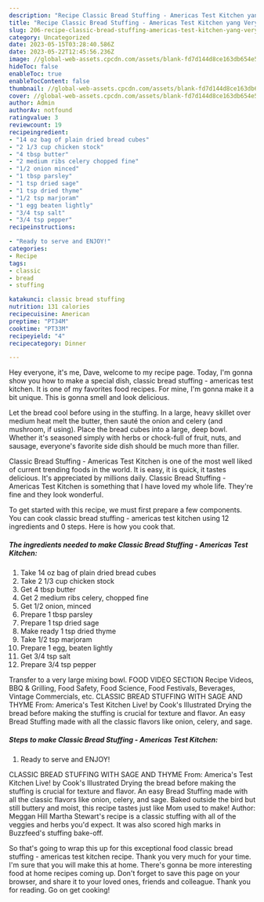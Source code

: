 ```yaml
---
description: "Recipe Classic Bread Stuffing - Americas Test Kitchen yang Very Delicious"
title: "Recipe Classic Bread Stuffing - Americas Test Kitchen yang Very Delicious"
slug: 206-recipe-classic-bread-stuffing-americas-test-kitchen-yang-very-delicious
category: Uncategorized
date: 2023-05-15T03:28:40.586Z
date: 2023-05-22T12:45:56.236Z
image: //global-web-assets.cpcdn.com/assets/blank-fd7d144d8ce163db654e5a02c40b08a2775adb7897d16e4062681dc7e1b2800f.png
hideToc: false
enableToc: true
enableTocContent: false
thumbnail: //global-web-assets.cpcdn.com/assets/blank-fd7d144d8ce163db654e5a02c40b08a2775adb7897d16e4062681dc7e1b2800f.png
cover: //global-web-assets.cpcdn.com/assets/blank-fd7d144d8ce163db654e5a02c40b08a2775adb7897d16e4062681dc7e1b2800f.png
author: Admin
authorAv: notfound
ratingvalue: 3
reviewcount: 19
recipeingredient:
- "14 oz bag of plain dried bread cubes"
- "2 1/3 cup chicken stock"
- "4 tbsp butter"
- "2 medium ribs celery chopped fine"
- "1/2 onion minced"
- "1 tbsp parsley"
- "1 tsp dried sage"
- "1 tsp dried thyme"
- "1/2 tsp marjoram"
- "1 egg beaten lightly"
- "3/4 tsp salt"
- "3/4 tsp pepper"
recipeinstructions:

- "Ready to serve and ENJOY!"
categories:
- Recipe
tags:
- classic
- bread
- stuffing

katakunci: classic bread stuffing 
nutrition: 131 calories
recipecuisine: American
preptime: "PT34M"
cooktime: "PT33M"
recipeyield: "4"
recipecategory: Dinner

---
```



Hey everyone, it's me, Dave, welcome to my recipe page. Today, I'm gonna show you how to make a special dish, classic bread stuffing - americas test kitchen. It is one of my favorites food recipes. For mine, I'm gonna make it a bit unique. This is gonna smell and look delicious.

Let the bread cool before using in the stuffing. In a large, heavy skillet over medium heat melt the butter, then sauté the onion and celery (and mushroom, if using). Place the bread cubes into a large, deep bowl. Whether it&#39;s seasoned simply with herbs or chock-full of fruit, nuts, and sausage, everyone&#39;s favorite side dish should be much more than filler.

Classic Bread Stuffing - Americas Test Kitchen is one of the most well liked of current trending foods in the world. It is easy, it is quick, it tastes delicious. It's appreciated by millions daily. Classic Bread Stuffing - Americas Test Kitchen is something that I have loved my whole life. They're fine and they look wonderful.


To get started with this recipe, we must first prepare a few components. You can cook classic bread stuffing - americas test kitchen using 12 ingredients and 0 steps. Here is how you cook that.

<!--inarticleads1-->

##### The ingredients needed to make Classic Bread Stuffing - Americas Test Kitchen:

1. Take 14 oz bag of plain dried bread cubes
1. Take 2 1/3 cup chicken stock
1. Get 4 tbsp butter
1. Get 2 medium ribs celery, chopped fine
1. Get 1/2 onion, minced
1. Prepare 1 tbsp parsley
1. Prepare 1 tsp dried sage
1. Make ready 1 tsp dried thyme
1. Take 1/2 tsp marjoram
1. Prepare 1 egg, beaten lightly
1. Get 3/4 tsp salt
1. Prepare 3/4 tsp pepper


Transfer to a very large mixing bowl. FOOD VIDEO SECTION Recipe Videos, BBQ &amp; Grilling, Food Safety, Food Science, Food Festivals, Beverages, Vintage Commercials, etc. CLASSIC BREAD STUFFING WITH SAGE AND THYME From: America&#39;s Test Kitchen Live! by Cook&#39;s Illustrated Drying the bread before making the stuffing is crucial for texture and flavor. An easy Bread Stuffing made with all the classic flavors like onion, celery, and sage. 

<!--inarticleads2-->

##### Steps to make Classic Bread Stuffing - Americas Test Kitchen:


1. Ready to serve and ENJOY!

CLASSIC BREAD STUFFING WITH SAGE AND THYME From: America&#39;s Test Kitchen Live! by Cook&#39;s Illustrated Drying the bread before making the stuffing is crucial for texture and flavor. An easy Bread Stuffing made with all the classic flavors like onion, celery, and sage. Baked outside the bird but still buttery and moist, this recipe tastes just like Mom used to make! Author: Meggan Hill Martha Stewart&#39;s recipe is a classic stuffing with all of the veggies and herbs you&#39;d expect. It was also scored high marks in Buzzfeed&#39;s stuffing bake-off. 

So that's going to wrap this up for this exceptional food classic bread stuffing - americas test kitchen recipe. Thank you very much for your time. I'm sure that you will make this at home. There's gonna be more interesting food at home recipes coming up. Don't forget to save this page on your browser, and share it to your loved ones, friends and colleague. Thank you for reading. Go on get cooking!

